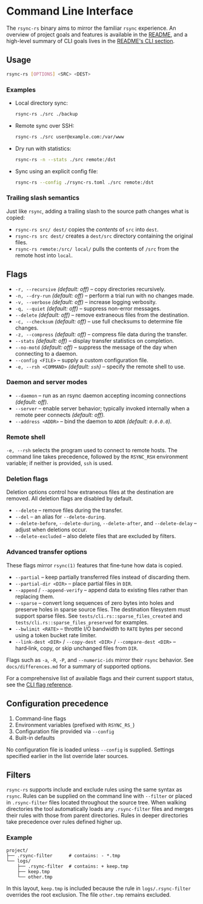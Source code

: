 # Command Line Interface

The `rsync-rs` binary aims to mirror the familiar `rsync` experience. An
overview of project goals and features is available in the
[README](../README.md#in-scope-features), and a high-level summary of CLI goals
lives in the [README's CLI section](../README.md#cli).

## Usage

```sh
rsync-rs [OPTIONS] <SRC> <DEST>
```

### Examples

- Local directory sync:
  ```sh
  rsync-rs ./src ./backup
  ```
- Remote sync over SSH:
  ```sh
  rsync-rs ./src user@example.com:/var/www
  ```
- Dry run with statistics:
  ```sh
  rsync-rs -n --stats ./src remote:/dst
  ```
- Sync using an explicit config file:
  ```sh
  rsync-rs --config ./rsync-rs.toml ./src remote:/dst
  ```

### Trailing slash semantics

Just like `rsync`, adding a trailing slash to the source path changes what is
copied:

- `rsync-rs src/ dest/` copies the *contents* of `src` into `dest`.
- `rsync-rs src dest/` creates a `dest/src` directory containing the original
  files.
- `rsync-rs remote:/src/ local/` pulls the contents of `/src` from the remote
  host into `local`.

## Flags

- `-r, --recursive` *(default: off)* – copy directories recursively.
- `-n, --dry-run` *(default: off)* – perform a trial run with no changes made.
- `-v, --verbose` *(default: off)* – increase logging verbosity.
- `-q, --quiet` *(default: off)* – suppress non-error messages.
- `--delete` *(default: off)* – remove extraneous files from the destination.
- `-c, --checksum` *(default: off)* – use full checksums to determine file changes.
- `-z, --compress` *(default: off)* – compress file data during the transfer.
- `--stats` *(default: off)* – display transfer statistics on completion.
- `--no-motd` *(default: off)* – suppress the message of the day when connecting to a daemon.
- `--config <FILE>` – supply a custom configuration file.
- `-e, --rsh <COMMAND>` *(default: `ssh`)* – specify the remote shell to use.

### Daemon and server modes

- `--daemon` – run as an rsync daemon accepting incoming connections *(default: off).*
- `--server` – enable server behavior; typically invoked internally when a remote peer connects *(default: off).*
- `--address <ADDR>` – bind the daemon to `ADDR` *(default: `0.0.0.0`).*

### Remote shell

`-e, --rsh` selects the program used to connect to remote hosts. The command
line takes precedence, followed by the `RSYNC_RSH` environment variable; if
neither is provided, `ssh` is used.

### Deletion flags

Deletion options control how extraneous files at the destination are removed.
All deletion flags are disabled by default.

- `--delete` – remove files during the transfer.
- `--del` – an alias for `--delete-during`.
- `--delete-before`, `--delete-during`, `--delete-after`, and `--delete-delay` –
  adjust when deletions occur.
- `--delete-excluded` – also delete files that are excluded by filters.

### Advanced transfer options

These flags mirror `rsync(1)` features that fine‑tune how data is copied.

- `--partial` – keep partially transferred files instead of discarding them.
- `--partial-dir <DIR>` – place partial files in `DIR`.
- `--append` / `--append-verify` – append data to existing files rather than
  replacing them.
- `--sparse` – convert long sequences of zero bytes into holes and preserve
  holes in sparse source files. The destination filesystem must support sparse
  files. See `tests/cli.rs::sparse_files_created` and
  `tests/cli.rs::sparse_files_preserved` for examples.
- `--bwlimit <RATE>` – throttle I/O bandwidth to `RATE` bytes per second using a
  token bucket rate limiter.
- `--link-dest <DIR>` / `--copy-dest <DIR>` / `--compare-dest <DIR>` –
  hard‑link, copy, or skip unchanged files from `DIR`.

Flags such as `-a`, `-R`, `-P`, and `--numeric-ids` mirror their `rsync`
behavior. See `docs/differences.md` for a summary of supported options.

For a comprehensive list of available flags and their current support status,
see the [CLI flag reference](cli/flags.md).

## Configuration precedence

1. Command-line flags
2. Environment variables (prefixed with `RSYNC_RS_`)
3. Configuration file provided via `--config`
4. Built-in defaults

No configuration file is loaded unless `--config` is supplied. Settings
specified earlier in the list override later sources.

## Filters

`rsync-rs` supports include and exclude rules using the same syntax as
`rsync`. Rules can be supplied on the command line with `--filter` or placed in
`.rsync-filter` files located throughout the source tree. When walking
directories the tool automatically loads any `.rsync-filter` files and merges
their rules with those from parent directories. Rules in deeper directories take
precedence over rules defined higher up.

### Example

```
project/
├── .rsync-filter      # contains: - *.tmp
└── logs/
    ├── .rsync-filter  # contains: + keep.tmp
    ├── keep.tmp
    └── other.tmp
```

In this layout, `keep.tmp` is included because the rule in `logs/.rsync-filter`
overrides the root exclusion. The file `other.tmp` remains excluded.
